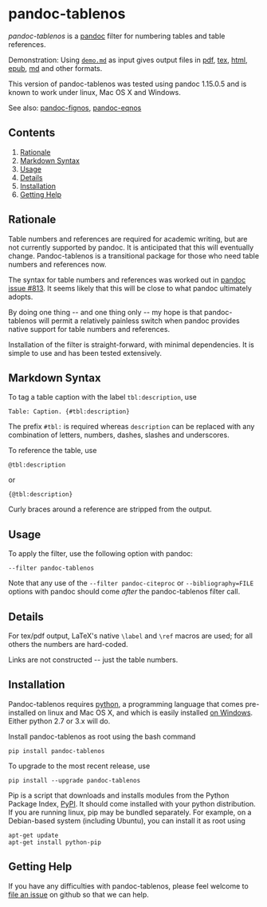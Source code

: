 
pandoc-tablenos
=============

*pandoc-tablenos* is a [pandoc] filter for numbering tables and table references.

Demonstration: Using [`demo.md`] as input gives output files in [pdf], [tex], [html], [epub], [md] and other formats.

This version of pandoc-tablenos was tested using pandoc 1.15.0.5 and is known to work under linux, Mac OS X and Windows.

See also: [pandoc-fignos], [pandoc-eqnos]

[pandoc]: http://pandoc.org/
[`demo.md`]: https://raw.githubusercontent.com/tomduck/pandoc-tablenos/master/demos/demo.md
[pdf]: https://raw.githubusercontent.com/tomduck/pandoc-tablenos/master/demos/out/demo.pdf
[tex]: https://raw.githubusercontent.com/tomduck/pandoc-tablenos/master/demos/out/demo.tex
[html]: https://rawgit.com/tomduck/pandoc-tablenos/master/demos/out/demo.html
[epub]: https://raw.githubusercontent.com/tomduck/pandoc-tablenos/master/demos/out/demo.epub
[md]: https://github.com/tomduck/pandoc-tablenos/blob/master/demos/out/demo.md
[pandoc-fignos]: https://github.com/tomduck/pandoc-fignos 
[pandoc-eqnos]: https://github.com/tomduck/pandoc-eqnos 


Contents
--------

 1. [Rationale](#rationale)
 2. [Markdown Syntax](#markdown-syntax)
 3. [Usage](#usage)
 4. [Details](#details)
 5. [Installation](#installation)
 6. [Getting Help](#getting-help)


Rationale
---------

Table numbers and references are required for academic writing, but are not currently supported by pandoc.  It is anticipated that this will eventually change.  Pandoc-tablenos is a transitional package for those who need table numbers and references now.

The syntax for table numbers and references was worked out in [pandoc issue #813].  It seems likely that this will be close to what pandoc ultimately adopts.

By doing one thing -- and one thing only -- my hope is that pandoc-tablenos will permit a relatively painless switch when pandoc provides native support for table numbers and references.

Installation of the filter is straight-forward, with minimal dependencies.  It is simple to use and has been tested extensively.

[pandoc issue #813]: https://github.com/jgm/pandoc/issues/813


Markdown Syntax
---------------

To tag a table caption with the label `tbl:description`, use

    Table: Caption. {#tbl:description}

The prefix `#tbl:` is required whereas `description` can be replaced with any combination of letters, numbers, dashes, slashes and underscores.

To reference the table, use

    @tbl:description

or

    {@tbl:description}

Curly braces around a reference are stripped from the output.


Usage
-----

To apply the filter, use the following option with pandoc:

    --filter pandoc-tablenos

Note that any use of the `--filter pandoc-citeproc` or `--bibliography=FILE` options with pandoc should come *after* the pandoc-tablenos filter call.


Details
-------

For tex/pdf output, LaTeX's native `\label` and `\ref` macros are used; for all others the numbers are hard-coded.

Links are not constructed -- just the table numbers.


Installation
------------

Pandoc-tablenos requires [python], a programming language that comes pre-installed on linux and Mac OS X, and which is easily installed [on Windows].  Either python 2.7 or 3.x will do.

Install pandoc-tablenos as root using the bash command

    pip install pandoc-tablenos 

To upgrade to the most recent release, use

    pip install --upgrade pandoc-tablenos 

Pip is a script that downloads and installs modules from the Python Package Index, [PyPI].  It should come installed with your python distribution.  If you are running linux, pip may be bundled separately.  For example, on a Debian-based system (including Ubuntu), you can install it as root using

    apt-get update
    apt-get install python-pip

[python]: https://www.python.org/
[on Windows]: https://www.python.org/downloads/windows/
[PyPI]: https://pypi.python.org/pypi


Getting Help
------------

If you have any difficulties with pandoc-tablenos, please feel welcome to [file an issue] on github so that we can help.

[file an issue]: https://github.com/tomduck/pandoc-tablenos/issues
